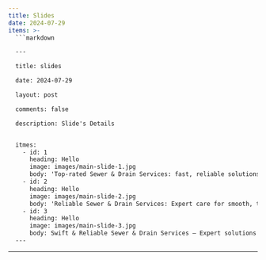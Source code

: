 ```yaml
---
title: Slides
date: 2024-07-29
items: >-
  ```markdown

  ---

  title: slides

  date: 2024-07-29

  layout: post

  comments: false

  description: Slide's Details


  itmes:
    - id: 1
      heading: Hello
      image: images/main-slide-1.jpg
      body: 'Top-rated Sewer & Drain Services: fast, reliable solutions for a worry-free home!'
    - id: 2
      heading: Hello
      image: images/main-slide-2.jpg
      body: 'Reliable Sewer & Drain Services: Expert care for smooth, trouble-free plumbing!'
    - id: 3
      heading: Hello
      image: images/main-slide-3.jpg
      body: Swift & Reliable Sewer & Drain Services — Expert solutions for hassle-free plumbing!
  ---

  ```
---
```

